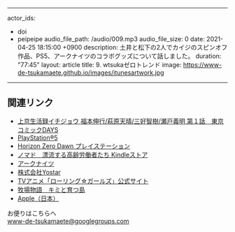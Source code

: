 
---
actor_ids:
  - doi
  - peipeipe
audio_file_path: /audio/009.mp3
audio_file_size: 0
date: 2021-04-25 18:15:00 +0900
description: 土井と松下の2人でカイジのスピンオフ作品、PS5、アークナイツのコラボグッズについて話しました。
duration: "77:45"
layout: article
title: 9. wtsukaゼロトレンド
image: https://www-de-tsukamaete.github.io/images/itunesartwork.jpg
---


## 関連リンク
- [上京生活録イチジョウ  福本伸行/萩原天晴/三好智樹/瀬戸義明  第１話　東京  コミックDAYS](https://comic-days.com/episode/13933686331794993306)
- [PlayStation®5](https://www.playstation.com/ja-jp/ps5/)
- [Horizon Zero Dawn  プレイステーション](https://www.jp.playstation.com/games/horizon-zero-dawn/)
- [ノマド　漂流する高齢労働者たち Kindleストア](https://www.amazon.co.jp/dp/B08MQ1TN8D)
- [アークナイツ](https://www.arknights.jp/)
- [株式会社Yostar](https://www.yostar.co.jp/)
- [TVアニメ「ローリング☆ガールズ」公式サイト](http://rollinggirls.com/)
- [牧場物語　キミと育つ島](https://www.bokumono.com/series/kimishima/)
- [Apple（日本）](https://www.apple.com/jp/)


お便りはこちらへ<br/>
www-de-tsukamaete@googlegroups.com